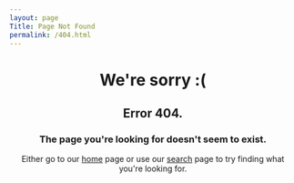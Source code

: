 ```yaml
---
layout: page
Title: Page Not Found
permalink: /404.html
---
```



<center>
<h1>We're sorry :(</h1>
<h2>Error 404.</h2>
<h3>The page you're looking for doesn't seem to exist.</h3>
<p>
Either go to our <a href="/">home</a> page or use our <a href="/search/">search</a> page to try finding what you're looking for.</p>
</center>